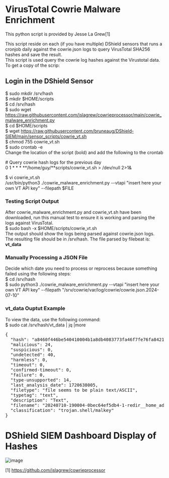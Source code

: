 # VirusTotal Cowrie Malware Enrichment
This python script is provided by Jesse La Grew[1]<br>

This script reside on each (if you have multiple) DShield sensors that runs a cronjob daily against the cowrie.json logs to query VirusTotal SHA256 hashes and save the result.<br>
This script is used query the cowrie log hashes against the Virustotal data. To get a copy of the scrip:<br>

## Login in the DShield Sensor
$ sudo mkdir /srv/hash<br>
$ mkdir $HOME/scripts<br>
$ cd /srv/hash<br>
$ sudo wget https://raw.githubusercontent.com/jslagrew/cowrieprocessor/main/cowrie_malware_enrichment.py<br>
$ cd $HOME/scripts<br>
$ wget https://raw.githubusercontent.com/bruneaug/DShield-SIEM/main/sensor_scripts/cowrie_vt.sh<br>
$ chmod 755 cowrie_vt.sh<br>
$ sudo crontab -e<br>
Change the location of the script (bold) and add the following to the crontab<br>

\# Query cowrie hash logs for the previous day<br>
0 1 * * * **/home/guy/**scripts/cowrie_vt.sh > /dev/null 2>1&<br>

$ vi cowrie_vt.sh<br>
/usr/bin/python3 ./cowrie_malware_enrichment.py --vtapi "insert here your own VT API key" --filepath $FILE

### Testing Script Output
After cowrie_malware_enrichment.py and cowrie_vt.sh have been downloaded, run this manual test to ensure it is working and parsing the logs against VirusTotal.<br>
$ sudo bash -x $HOME/scripts/cowrie_vt.sh<br>
The output should show the logs being parsed against cowrie.json logs.<br>
The resulting file should be in /srv/hash. The file parsed by filebeat is: **vt_data**<br>

### Manually Processing a JSON File
Decide which date you need to process or reprocess because something failed using the following steps:<br>
$ cd /srv/hash<br>
$ sudo python3 ./cowrie_malware_enrichment.py --vtapi "insert here your own VT API key" --filepath "/srv/cowrie/var/log/cowrie/cowrie.json.2024-07-10"

### vt_data Ouptut Example
To view the data, use the following command:<br>
$ sudo cat /srv/hash/vt_data | jq |more<br>
<pre>
{
  "hash": "a8460f446be540410004b1a8db4083773fa46f7fe76fa84219c93daa1669f8f2",
  "malicious": 24,
  "suspicious": 0,
  "undetected": 40,
  "harmless": 0,
  "timeout": 0,
  "confirmed-timeout": 0,
  "failure": 0,
  "type-unsupported": 14,
  "last_analysis_date": 1720638005,
  "filetype": "file seems to be plain text/ASCII",
  "typetag": "text",
  "description": "Text",
  "filename": "20240710-190004-0bec64ef5db4-1-redir__home_admin__ssh_authorized_keys",
  "classification": "trojan.shell/malkey"
}
</pre>

# DShield SIEM Dashboard Display of Hashes
![image](https://github.com/bruneaug/DShield-SIEM/assets/48228401/d1f726a3-33c3-4ce5-8975-ecb284c96fc6)

[1] https://github.com/jslagrew/cowrieprocessor
